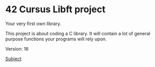 # 42 Cursus Libft project
Your very first own library.

This project is about coding a C library.
It will contain a lot of general purpose functions your programs will rely upon.

Version: 16

[Subject](/en.subject.pdf)
